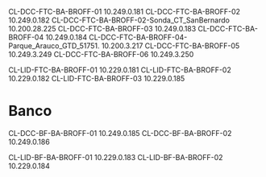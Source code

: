 
CL-DCC-FTC-BA-BROFF-01	10.249.0.181
CL-DCC-FTC-BA-BROFF-02	10.249.0.182
CL-DCC-FTC-BA-BROFF-02-Sonda_CT_SanBernardo	10.200.28.225
CL-DCC-FTC-BA-BROFF-03	10.249.0.183
CL-DCC-FTC-BA-BROFF-04	10.249.0.184
CL-DCC-FTC-BA-BROFF-04-Parque_Arauco_GTD_51751.	10.200.3.217
CL-DCC-FTC-BA-BROFF-05	10.249.3.249
CL-DCC-FTC-BA-BROFF-06	10.249.3.250

CL-LID-FTC-BA-BROFF-01	10.229.0.181
CL-LID-FTC-BA-BROFF-02	10.229.0.182
CL-LID-FTC-BA-BROFF-03	10.229.0.185

# Banco

CL-DCC-BF-BA-BROFF-01	10.249.0.185
CL-DCC-BF-BA-BROFF-02	10.249.0.186

CL-LID-BF-BA-BROFF-01	10.229.0.183
CL-LID-BF-BA-BROFF-02	10.229.0.184

